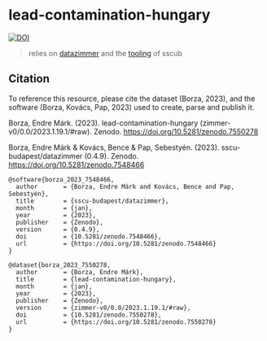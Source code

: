 # lead-contamination-hungary

[![DOI](https://zenodo.org/badge/doi/10.5281/zenodo.7550278.svg)](https://doi.org/10.5281/zenodo.7550278)
> relies on [datazimmer](https://github.com/sscu-budapest/datazimmer) and the [tooling](https://sscu-budapest.github.io/tooling) of sscub

## Citation

To reference this resource, please cite the dataset (Borza, 2023), and the software (Borza, Kovács, Pap, 2023) used to create, parse and publish it.

Borza, Endre Márk. (2023). lead-contamination-hungary (zimmer-v0/0.0/2023.1.19.1/#raw). Zenodo. https://doi.org/10.5281/zenodo.7550278

Borza, Endre Márk & Kovács, Bence & Pap, Sebestyén. (2023). sscu-budapest/datazimmer (0.4.9). Zenodo. https://doi.org/10.5281/zenodo.7548466

```
@software{borza_2023_7548466,
  author       = {Borza, Endre Márk and Kovács, Bence and Pap, Sebestyén},
  title        = {sscu-budapest/datazimmer},
  month        = {jan},
  year         = {2023},
  publisher    = {Zenodo},
  version      = {0.4.9},
  doi          = {10.5281/zenodo.7548466},
  url          = {https://doi.org/10.5281/zenodo.7548466}
}
```

```
@dataset{borza_2023_7550278,
  author       = {Borza, Endre Márk},
  title        = {lead-contamination-hungary},
  month        = {jan},
  year         = {2023},
  publisher    = {Zenodo},
  version      = {zimmer-v0/0.0/2023.1.19.1/#raw},
  doi          = {10.5281/zenodo.7550278},
  url          = {https://doi.org/10.5281/zenodo.7550278}
}
```